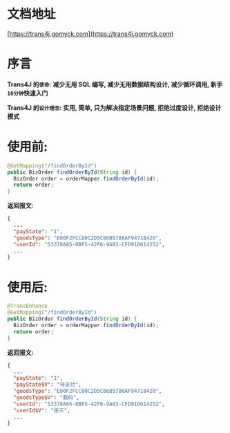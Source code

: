 # 文档地址

[https://trans4j.gomyck.com](https://trans4j.gomyck.com)

# 序言

**Trans4J 的`使命`: 减少无用 SQL 编写, 减少无用数据结构设计, 减少循环调用, 新手`10分钟`快速入门**

**Trans4J 的`设计理念`: 实用, 简单, 只为解决指定场景问题, 拒绝过度设计, 拒绝设计模式**

# 使用前:

```java
@GetMapping("/findOrderById")
public BizOrder findOrderById(String id) {
  BizOrder order = orderMapper.findOrderById(id);
  return order;
}
```
**返回报文:**
```json
{
  ...
  "payState": "1",
  "goodsType": "E00F2FCC80C2D5C66B5786AF94718420",
  "userId": "53378A85-0BF5-42F6-9A83-CFD91D614252",
  ...
}
```

# 使用后:

```java
@TransEnhance
@GetMapping("/findOrderById")
public BizOrder findOrderById(String id) {
  BizOrder order = orderMapper.findOrderById(id);
  return order;
}
```
**返回报文:**
```json
{
  ...
  "payState": "1",
  "payState$V": "待支付",
  "goodsType": "E00F2FCC80C2D5C66B5786AF94718420",
  "goodsType$V": "数码",
  "userId": "53378A85-0BF5-42F6-9A83-CFD91D614252",
  "userId$V": "张三",
  ...
}
```